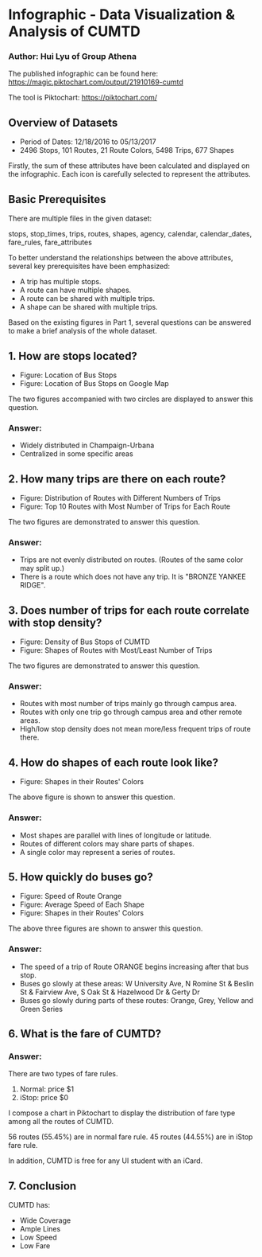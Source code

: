 # Infographic - Data Visualization & Analysis of CUMTD
### Author: Hui Lyu of Group Athena
The published infographic can be found here: https://magic.piktochart.com/output/21910169-cumtd

The tool is Piktochart: https://piktochart.com/

## Overview of Datasets

* Period of Dates: 12/18/2016 to 05/13/2017
* 2496 Stops, 101 Routes, 21 Route Colors, 5498 Trips, 677 Shapes

Firstly, the sum of these attributes have been calculated and displayed on the infographic. Each icon is carefully selected to represent the attributes.

## Basic Prerequisites

There are multiple files in the given dataset: 

stops, stop_times, trips, routes, shapes, agency, calendar, calendar_dates, fare_rules, fare_attributes

To better understand the relationships between the above attributes, several key prerequisites have been emphasized:

* A trip has multiple stops.
* A route can have multiple shapes. 
* A route can be shared with multiple trips.
* A shape can be shared with multiple trips.

Based on the existing figures in Part 1, several questions can be answered to make a brief analysis of the whole dataset.

## 1. How are stops located?

* Figure: Location of Bus Stops
* Figure: Location of Bus Stops on Google Map

The two figures accompanied with two circles are displayed to answer this question.

### Answer:
* Widely distributed in Champaign-Urbana
* Centralized in some specific areas

## 2. How many trips are there on each route?

* Figure: Distribution of Routes with Different Numbers of Trips
* Figure: Top 10 Routes with Most Number of Trips for Each Route

The two figures are demonstrated to answer this question.

### Answer:
* Trips are not evenly distributed on routes. (Routes of the same color may split up.)
* There is a route which does not have any trip. It is "BRONZE YANKEE RIDGE".

## 3. Does number of trips for each route correlate with stop density?

* Figure: Density of Bus Stops of CUMTD
* Figure: Shapes of Routes with Most/Least Number of Trips

The two figures are demonstrated to answer this question.

### Answer:
* Routes with most number of trips mainly go through campus area.
* Routes with only one trip go through campus area and other remote areas.
* High/low stop density does not mean more/less frequent trips of route there.

## 4. How do shapes of each route look like?

* Figure: Shapes in their Routes' Colors

The above figure is shown to answer this question.

### Answer:
* Most shapes are parallel with lines of longitude or latitude.
* Routes of different colors may share parts of shapes.
* A single color may represent a series of routes.

## 5. How quickly do buses go?

* Figure: Speed of Route Orange
* Figure: Average Speed of Each Shape
* Figure: Shapes in their Routes' Colors

The above three figures are shown to answer this question.

### Answer:
* The speed of a trip of Route ORANGE begins increasing after that bus stop.
* Buses go slowly at these areas: W University Ave, N Romine St & Beslin St & Fairview Ave, S Oak St & Hazelwood Dr & Gerty Dr
* Buses go slowly during parts of these routes: Orange, Grey, Yellow and Green Series

## 6. What is the fare of CUMTD?

### Answer:
There are two types of fare rules. 

1. Normal: price $1
2. iStop: price $0

I compose a chart in Piktochart to display the distribution of fare type among all the routes of CUMTD. 

56 routes (55.45%) are in normal fare rule. 45 routes (44.55%) are in iStop fare rule.

In addition, CUMTD is free for any UI student with an iCard.

## 7. Conclusion

CUMTD has:

* Wide Coverage
* Ample Lines
* Low Speed
* Low Fare
